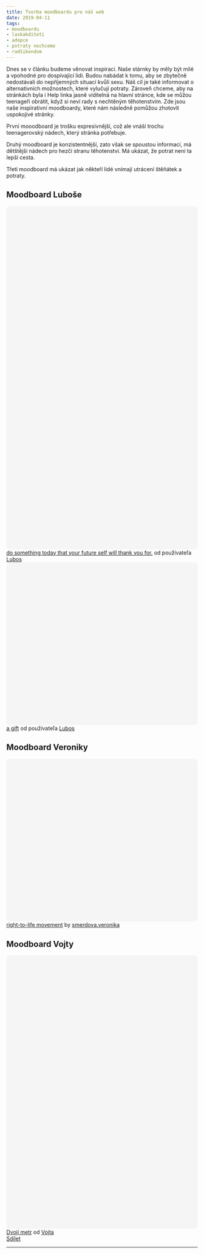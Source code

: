 ```yaml
---
title: Tvorba moodboardu pro náš web
date: 2019-04-11  
tags: 
- moodboardu
- laskakditeti
- adopce
- potraty nechceme
- radšikondom
---
```

Dnes se v článku budeme věnovat inspiraci. Naše stárnky by měly být milé a vpohodné pro dospívající lidi. 
Budou nabádat k tomu, aby se zbytečně nedostávali do nepříjemných situací kvůli sexu.
Náš cíl je také informovat o alternativních možnostech, které vylučují potraty. 
Zároveň chceme, aby na stránkách byla i Help linka jasně viditelná na hlavní stránce, kde se můžou teenageři obrátit, když si neví rady s nechtěným těhotenstvím. 
Zde jsou naše inspirativní moodboardy, které nám následně pomůžou zhotovit uspokojivé stránky. 

První mooodboard je trošku expresivnější, což ale vnáší trochu teenagerovský nádech, který stránka potřebuje. 

Druhý moodboard je konzistentnější, zato však se spoustou informací, má dětštější nádech pro hezčí stranu těhotenství. Má ukázat, že potrat není ta lepší cesta.

Třetí moodboard má ukázat jak někteří lidé vnímají utrácení štěňátek a potraty.

## Moodboard Luboše

<div class="canva-embed" data-design-id="DADW6iXrGyc" data-height-ratio="1.7778" style="padding:177.7778% 5px 5px 5px;background:rgba(0,0,0,0.03);border-radius:8px;"></div><script async src="https:&#x2F;&#x2F;sdk.canva.com&#x2F;v1&#x2F;embed.js"></script><a href="https:&#x2F;&#x2F;www.canva.com&#x2F;design&#x2F;DADW6iXrGyc&#x2F;view?utm_content=DADW6iXrGyc&amp;utm_campaign=designshare&amp;utm_medium=embeds&amp;utm_source=link" target="_blank" rel="noopener">do something today that your future self will thank you for.</a> od používateľa <a href="https:&#x2F;&#x2F;www.canva.com&#x2F;lubos.peder2?utm_campaign=designshare&amp;utm_medium=embeds&amp;utm_source=link" target="_blank" rel="noopener">Lubos</a>
<div class="canva-embed" data-design-id="DADW6hGVqMw" data-height-ratio="0.8383" style="padding:83.8298% 5px 5px 5px;background:rgba(0,0,0,0.03);border-radius:8px;"></div><script async src="https:&#x2F;&#x2F;sdk.canva.com&#x2F;v1&#x2F;embed.js"></script><a href="https:&#x2F;&#x2F;www.canva.com&#x2F;design&#x2F;DADW6hGVqMw&#x2F;view?utm_content=DADW6hGVqMw&amp;utm_campaign=designshare&amp;utm_medium=embeds&amp;utm_source=link" target="_blank" rel="noopener">a gift</a> od používateľa <a href="https:&#x2F;&#x2F;www.canva.com&#x2F;lubos.peder2?utm_campaign=designshare&amp;utm_medium=embeds&amp;utm_source=link" target="_blank" rel="noopener">Lubos</a>

## Moodboard Veroniky

<div class="canva-embed" data-design-id="DADW6FWxA9I" data-height-ratio="0.8383" style="padding:83.8298% 5px 5px 5px;background:rgba(0,0,0,0.03);border-radius:8px;"></div><script async src="https:&#x2F;&#x2F;sdk.canva.com&#x2F;v1&#x2F;embed.js"></script><a href="https:&#x2F;&#x2F;www.canva.com&#x2F;design&#x2F;DADW6FWxA9I&#x2F;view?utm_content=DADW6FWxA9I&amp;utm_campaign=designshare&amp;utm_medium=embeds&amp;utm_source=link" target="_blank" rel="noopener">right-to-life movement</a> by <a href="https:&#x2F;&#x2F;www.canva.com&#x2F;veronika.smerdova?utm_campaign=designshare&amp;utm_medium=embeds&amp;utm_source=link" target="_blank" rel="noopener">smerdova.veronika</a>

## Moodboard Vojty

<div class="canva-embed" data-design-id="DADXXyb4ATg" data-height-ratio="1.4143" style="padding:141.4286% 5px 5px 5px;background:rgba(0,0,0,0.03);border-radius:8px;"></div><script async src="https:&#x2F;&#x2F;sdk.canva.com&#x2F;v1&#x2F;embed.js"></script><a href="https:&#x2F;&#x2F;www.canva.com&#x2F;design&#x2F;DADXXyb4ATg&#x2F;view?utm_content=DADXXyb4ATg&amp;utm_campaign=designshare&amp;utm_medium=embeds&amp;utm_source=link" target="_blank" rel="noopener">Dvojí metr</a> od <a href="https:&#x2F;&#x2F;www.canva.com&#x2F;VojtechMichal?utm_campaign=designshare&amp;utm_medium=embeds&amp;utm_source=link" target="_blank" rel="noopener">Vojta</a>

<div class="fb-share-button" data-href="https://cranky-brattain-9738bc.netlify.com/" data-layout="button_count" data-size="small"><a target="_blank" href="https://www.facebook.com/sharer/sharer.php?u=https%3A%2F%2Fdevelopers.facebook.com%2Fdocs%2Fplugins%2F&amp;src=sdkpreparse" class="fb-xfbml-parse-ignore">Sdílet</a></div>

---